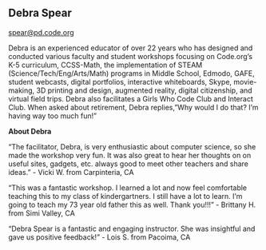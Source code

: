 ## Debra Spear

[spear@pd.code.org](mailto:spear@pd.code.org)

Debra is an experienced educator of over 22 years who has designed and conducted various faculty and student workshops focusing on Code.org’s K-5 curriculum, CCSS-Math, the implementation of STEAM (Science/Tech/Eng/Arts/Math) programs in Middle School, Edmodo, GAFE, student webcasts, digital portfolios, interactive whiteboards, Skype, movie-making, 3D printing and design, augmented reality, digital citizenship, and virtual field trips. Debra also facilitates a Girls Who Code Club and Interact Club. When asked about retirement, Debra replies,”Why would I do that? I’m having way too much fun!”

**About Debra**

“The facilitator, Debra, is very enthusiastic about computer science, so she made the workshop very fun. It was also great to hear her thoughts on on useful sites, gadgets, etc. always good to meet other teachers and share ideas.” - Vicki W. from Carpinteria, CA

“This was a fantastic workshop. I learned a lot and now feel comfortable teaching this to my class of kindergartners. I still have a lot to learn. I’m going to teach my 73 year old father this as well. Thank you!!!” - Brittany H. from Simi Valley, CA

“Debra Spear is a fantastic and engaging instructor. She was insightful and gave us positive feedback!” - Lois S. from Pacoima, CA
